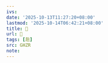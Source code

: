 ```yaml
---
ivs:
date: '2025-10-13T11:27:20+08:00'
lastmod: '2025-10-14T06:42:21+08:00'
title: 󰗅
url: 󰗅
tags: [巵]
src: GHZR
note:
---
```

